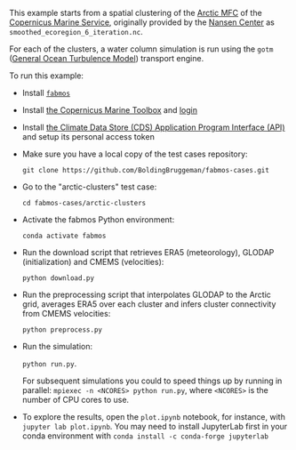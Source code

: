 This example starts from a spatial clustering of the [Arctic MFC](https://marine.copernicus.eu/about/producers/arctic-mfc) of the [Copernicus Marine Service](https://marine.copernicus.eu/), originally provided by the [Nansen Center](https://nersc.no/en/) as `smoothed_ecoregion_6_iteration.nc`.

For each of the clusters, a water column simulation is run using the `gotm` ([General Ocean Turbulence Model](https://gotm.net)) transport engine.

To run this example:

* Install [`fabmos`](https://github.com/BoldingBruggeman/fabmos/wiki)
* Install [the Copernicus Marine Toolbox](https://toolbox-docs.marine.copernicus.eu/) and [login](https://toolbox-docs.marine.copernicus.eu/en/v2.0.0/usage/login-usage.html)
* Install [the Climate Data Store (CDS) Application Program Interface (API)](https://cds.climate.copernicus.eu/how-to-api) and setup its personal access token
* Make sure you have a local copy of the test cases repository:
  
   `git clone https://github.com/BoldingBruggeman/fabmos-cases.git`
* Go to the "arctic-clusters" test case:

  `cd fabmos-cases/arctic-clusters`
* Activate the fabmos Python environment:
  
  `conda activate fabmos`
* Run the download script that retrieves ERA5 (meteorology), GLODAP (initialization) and CMEMS (velocities):

  `python download.py`
* Run the preprocessing script that interpolates GLODAP to the Arctic grid, averages ERA5 over each cluster and infers cluster connectivity from CMEMS velocities:

  `python preprocess.py`
* Run the simulation:

   `python run.py`.

  For subsequent simulations you could to speed things up by running in parallel: `mpiexec -n <NCORES> python run.py`, where `<NCORES>` is the number of CPU cores to use.
* To explore the results, open the `plot.ipynb` notebook, for instance, with `jupyter lab plot.ipynb`. You may need to install JupyterLab first in your conda environment with `conda install -c conda-forge jupyterlab`
